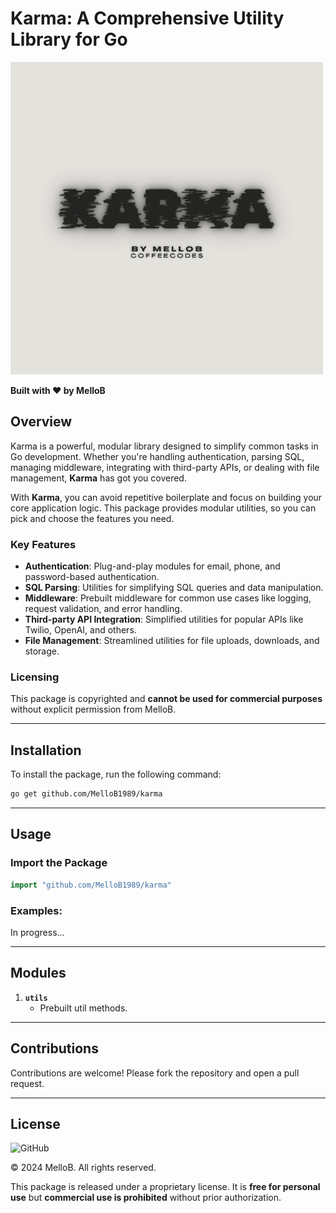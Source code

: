 # Karma: A Comprehensive Utility Library for Go

![Logo](./docs/karma.png)

**Built with ❤️ by MelloB**

## Overview

Karma is a powerful, modular library designed to simplify common tasks in Go development. Whether you're handling authentication, parsing SQL, managing middleware, integrating with third-party APIs, or dealing with file management, **Karma** has got you covered.

With **Karma**, you can avoid repetitive boilerplate and focus on building your core application logic. This package provides modular utilities, so you can pick and choose the features you need.

### Key Features
- **Authentication**: Plug-and-play modules for email, phone, and password-based authentication.
- **SQL Parsing**: Utilities for simplifying SQL queries and data manipulation.
- **Middleware**: Prebuilt middleware for common use cases like logging, request validation, and error handling.
- **Third-party API Integration**: Simplified utilities for popular APIs like Twilio, OpenAI, and others.
- **File Management**: Streamlined utilities for file uploads, downloads, and storage.

### Licensing
This package is copyrighted and **cannot be used for commercial purposes** without explicit permission from MelloB.

---

## Installation

To install the package, run the following command:

```bash
go get github.com/MelloB1989/karma
```

---

## Usage

### Import the Package
```go
import "github.com/MelloB1989/karma"
```

### Examples:
In progress...

---

## Modules

1. **`utils`**
   - Prebuilt util methods.

---

## Contributions

Contributions are welcome! Please fork the repository and open a pull request.

---

## License

![GitHub](https://img.shields.io/github/license/MelloB1989/karma)

© 2024 MelloB. All rights reserved.

This package is released under a proprietary license. It is **free for personal use** but **commercial use is prohibited** without prior authorization.
